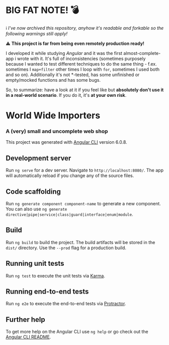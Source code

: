 # BIG FAT NOTE\! :bomb:

ℹ️ _I've now archived this repository, anyhow it's readable and forkable so the following warnings still apply!_

⚠️ **This project is far from being even remotely production ready!**

I developed it while studying _Angular_ and it was the first almost-complete-app i wrote with it. It's full of inconsistencies (sometimes purposely because I wanted to test different techniques to do the same thing - f.ex. sometimes I ```map+filter``` other times I loop with ```for```, sometimes I used both and so on). Additionally it's not \*-tested, has some unfinished or empty/mocked functions and has some bugs.

So, to summarize: have a look at it if you feel like but **absolutely don't use it in a real-world scenario**. If you do it, it's **at your own risk**.


# World Wide Importers 
### A (very) small and uncomplete web shop

This project was generated with [Angular CLI](https://github.com/angular/angular-cli) version 6.0.8.

## Development server

Run `ng serve` for a dev server. Navigate to `http://localhost:8080/`. The app will automatically reload if you change any of the source files.

## Code scaffolding

Run `ng generate component component-name` to generate a new component. You can also use `ng generate directive|pipe|service|class|guard|interface|enum|module`.

## Build

Run `ng build` to build the project. The build artifacts will be stored in the `dist/` directory. Use the `--prod` flag for a production build.

## Running unit tests

Run `ng test` to execute the unit tests via [Karma](https://karma-runner.github.io).

## Running end-to-end tests

Run `ng e2e` to execute the end-to-end tests via [Protractor](http://www.protractortest.org/).

## Further help

To get more help on the Angular CLI use `ng help` or go check out the [Angular CLI README](https://github.com/angular/angular-cli/blob/master/README.md).

